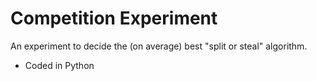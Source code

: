 # Competition Experiment

An experiment to decide the (on average) best "split or steal" algorithm.
- Coded in Python
